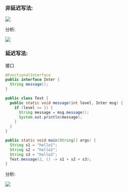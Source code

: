 

### 非延迟写法:

![](https://pic.superbed.cn/item/5e086cb376085c3289409d47.jpg)

分析:

![](https://pic.superbed.cn/item/5e086cd176085c328940a2ce.jpg)



### 延迟写法:

接口

```java
@FunctionalInterface
public interface Inter {
  String message();
}

```

```java
public class Test {
  public static void message(int level, Inter msg) {
    if (level == 1) {
      String message = msg.message();
      System.out.println(message);
    }
  }
}
```

```java
public static void main(String[] args) {
  String s1 = "hello1";
  String s2 = "hello2";
  String s3 = "hello3";
  Test.message(2, () -> s1 + s2 + s3);
}

```

分析:

![](https://pic.superbed.cn/item/5e086cfa76085c328940aa21.jpg)




